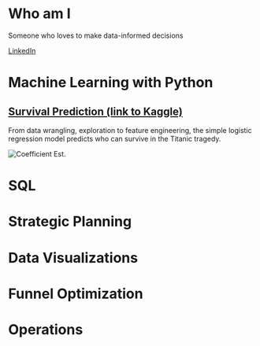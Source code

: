 # Who am I

Someone who loves to make data-informed decisions 

[LinkedIn](https://www.linkedin.com/in/lukehcliu/)

# Machine Learning with Python

## [Survival Prediction (link to Kaggle)](https://www.kaggle.com/skywalkerhc/titanic/machine-learning-for-survival-prediction-2)
From data wrangling, exploration to feature engineering, the simple logistic regression model predicts who can survive in the Titanic tragedy.

![Coefficient Est.](https://github.com/LukeHC/The-Quantitative-Decision/blob/master/Kaggle/Coefficient%20Est..png)


# SQL

# Strategic Planning

# Data Visualizations
 
# Funnel Optimization

# Operations



